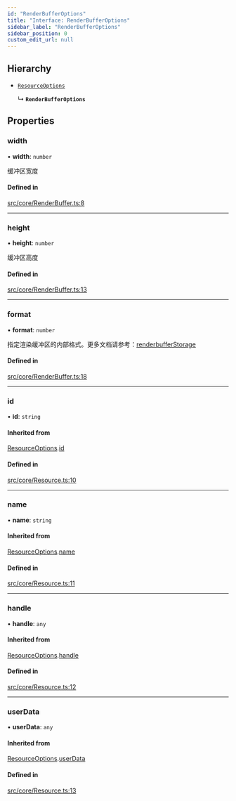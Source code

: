 ```yaml
---
id: "RenderBufferOptions"
title: "Interface: RenderBufferOptions"
sidebar_label: "RenderBufferOptions"
sidebar_position: 0
custom_edit_url: null
---
```


## Hierarchy

- [`ResourceOptions`](ResourceOptions.md)

  ↳ **`RenderBufferOptions`**

## Properties

### width

• **width**: `number`

缓冲区宽度

#### Defined in

[src/core/RenderBuffer.ts:8](https://github.com/sakitam-gis/vis-engine/blob/master/src/core/RenderBuffer.ts#L8)

___

### height

• **height**: `number`

缓冲区高度

#### Defined in

[src/core/RenderBuffer.ts:13](https://github.com/sakitam-gis/vis-engine/blob/master/src/core/RenderBuffer.ts#L13)

___

### format

• **format**: `number`

指定渲染缓冲区的内部格式。更多文档请参考：[renderbufferStorage](https://developer.mozilla.org/zh-CN/docs/Web/API/WebGLRenderingContext/renderbufferStorage)

#### Defined in

[src/core/RenderBuffer.ts:18](https://github.com/sakitam-gis/vis-engine/blob/master/src/core/RenderBuffer.ts#L18)

___

### id

• **id**: `string`

#### Inherited from

[ResourceOptions](ResourceOptions.md).[id](ResourceOptions.md#id)

#### Defined in

[src/core/Resource.ts:10](https://github.com/sakitam-gis/vis-engine/blob/master/src/core/Resource.ts#L10)

___

### name

• **name**: `string`

#### Inherited from

[ResourceOptions](ResourceOptions.md).[name](ResourceOptions.md#name)

#### Defined in

[src/core/Resource.ts:11](https://github.com/sakitam-gis/vis-engine/blob/master/src/core/Resource.ts#L11)

___

### handle

• **handle**: `any`

#### Inherited from

[ResourceOptions](ResourceOptions.md).[handle](ResourceOptions.md#handle)

#### Defined in

[src/core/Resource.ts:12](https://github.com/sakitam-gis/vis-engine/blob/master/src/core/Resource.ts#L12)

___

### userData

• **userData**: `any`

#### Inherited from

[ResourceOptions](ResourceOptions.md).[userData](ResourceOptions.md#userdata)

#### Defined in

[src/core/Resource.ts:13](https://github.com/sakitam-gis/vis-engine/blob/master/src/core/Resource.ts#L13)

